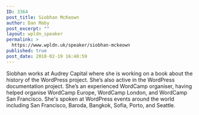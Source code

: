 ```yaml
---
ID: 3364
post_title: Siobhan McKeown
author: Dan Maby
post_excerpt: ""
layout: wpldn_speaker
permalink: >
  https://www.wpldn.uk/speaker/siobhan-mckeown
published: true
post_date: 2018-02-19 16:48:59
---
```

Siobhan works at Audrey Capital where she is working on a book about the history of the WordPress project. She’s also active in the WordPress documentation project. She’s an experienced WordCamp organiser, having helped organise WordCamp Europe, WordCamp London, and WordCamp San Francisco. She's spoken at WordPress events around the world including San Francisco, Baroda, Bangkok, Sofia, Porto, and Seattle.